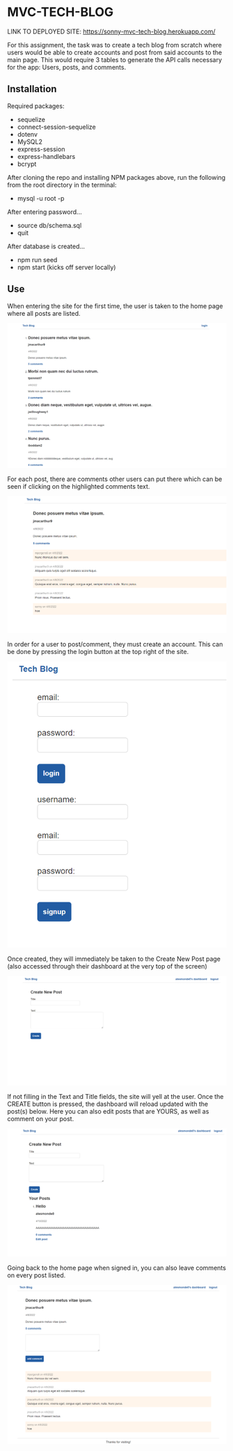 # MVC-TECH-BLOG

LINK TO DEPLOYED SITE: https://sonny-mvc-tech-blog.herokuapp.com/


For this assignment, the task was to create a tech blog from scratch where users would be able to create accounts and post from said accounts to the main page. This would require 3 tables to generate the API calls necessary for the app: Users, posts, and comments.

## Installation 

Required packages: 
- sequelize
- connect-session-sequelize
- dotenv
- MySQL2
- express-session
- express-handlebars
- bcrypt

After cloning the repo and installing NPM packages above, run the following from the root directory in the terminal:

- mysql -u root -p

After entering password...

- source db/schema.sql
- quit

After database is created...

- npm run seed
- npm start (kicks off server locally)

## Use

When entering the site for the first time, the user is taken to the home page where all posts are listed.

![EntryPage](./public/pictures/EntryPage.png)

For each post, there are comments other users can put there which can be seen if clicking on the highlighted comments text.

![CommentExpand](./public/pictures/CommentExpand.png)

In order for a user to post/comment, they must create an account. This can be done by pressing the login button at the top right of the site.

![LoginSignup](./public/pictures/LoginSignup.png)

Once created, they will immediately be taken to the Create New Post page (also accessed through their dashboard at the very top of the screen)

![NewPost](./public/pictures/NewPost.png)

If not filling in the Text and Title fields, the site will yell at the user. Once the CREATE button is pressed, the dashboard will reload updated with the post(s) below. Here you can also edit posts that are YOURS, as well as comment on your post.

![PostedDashboard](./public/pictures/PostedDashboard.png)

Going back to the home page when signed in, you can also leave comments on every post listed.

![SignedinComment](./public/pictures/SignedinComment.png)